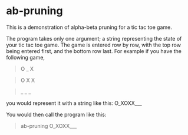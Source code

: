 # ab-pruning

This is a demonstration of alpha-beta pruning for a tic tac toe game.

The program takes only one argument; a string representing the state of your tic tac toe game. The game is entered row by row, with the top row being entered first, and the bottom row last. For example if you have the following game,

>O \_ X

>O X X

>\_ \_ \_

you would represent it with a string like this: O_XOXX___

You would then call the program like this:

>ab-pruning O_XOXX___

